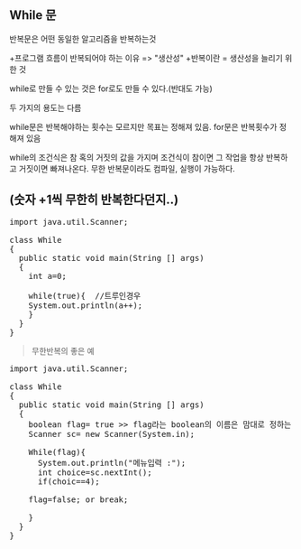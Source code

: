 While 문
-------
반복문은 어떤 동일한 알고리즘을 반복하는것 

+프로그램 흐름이 반복되어야 하는 이유 => "생산성"
 +반복이란 = 생산성을 늘리기 위한 것 

while로 만들 수 있는 것은 for로도 만들 수 있다.(반대도 가능)

두 가지의 용도는 다름

while문은 반복해야하는 횟수는 모르지만 목표는 정해져 있음.
for문은 반복횟수가 정해져 있음

while의 조건식은 참 혹의 거짓의 값을 가지며 
조건식이 참이면 그 작업을 항상 반복하고 거짓이면 빠져나온다.
무한 반복문이라도 컴파일, 실행이 가능하다. 

 (숫자 +1씩 무한히 반복한다던지..)
 -------------------------------

<pre>import java.util.Scanner;

class While
{
  public static void main(String [] args)
  { 
    int a=0;
    
    while(true){  //트루인경우
    System.out.println(a++);
    }
  }
} </pre>
> 무한반복의 좋은 예


<pre>import java.util.Scanner;

class While
{
  public static void main(String [] args)
  { 
    boolean flag= true >> flag라는 boolean의 이름은 맘대로 정하는 것이 가능, 
    Scanner sc= new Scanner(System.in);
    
    While(flag){
      System.out.println("메뉴입력 :");
      int choice=sc.nextInt();
      if(choic==4);
    
    flag=false; or break;
    
    }
  }
} </pre>
  
